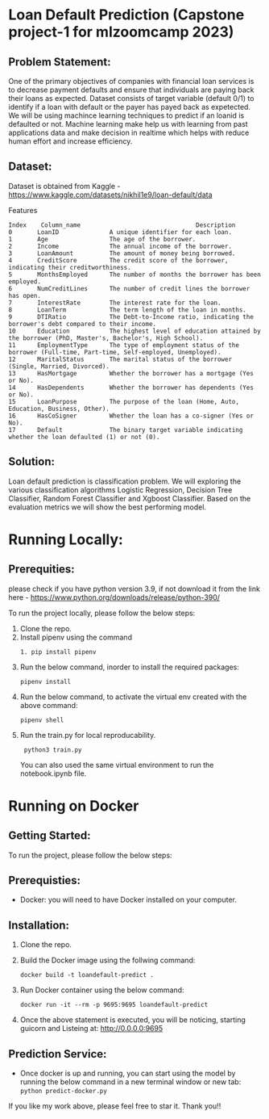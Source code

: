 # Loan Default Prediction (Capstone project-1 for mlzoomcamp 2023)

## Problem Statement:
One of the primary objectives of companies with financial loan services is to decrease payment defaults and ensure that individuals are paying back their loans as expected. 
Dataset consists of target variable (default 0/1) to identify if a loan with default or the payer has payed back as expetected. We will be using machince learning techniques to predict 
if an loanid is defaulted or not. Machine learning make help us with learning from past applications data and make decision in realtime which helps with reduce human effort and increase efficiency.

## Dataset:
Dataset is obtained from Kaggle - https://www.kaggle.com/datasets/nikhil1e9/loan-default/data

Features
```
Index    Column_name                                Description
0       LoanID              A unique identifier for each loan.
1       Age                 The age of the borrower.
2       Income              The annual income of the borrower.
3       LoanAmount          The amount of money being borrowed.
4       CreditScore         The credit score of the borrower, indicating their creditworthiness.
5       MonthsEmployed      The number of months the borrower has been employed.
6       NumCreditLines      The number of credit lines the borrower has open.
7       InterestRate        The interest rate for the loan.
8       LoanTerm            The term length of the loan in months.
9       DTIRatio            The Debt-to-Income ratio, indicating the borrower's debt compared to their income.
10      Education           The highest level of education attained by the borrower (PhD, Master's, Bachelor's, High School).
11      EmploymentType      The type of employment status of the borrower (Full-time, Part-time, Self-employed, Unemployed).
12      MaritalStatus       The marital status of the borrower (Single, Married, Divorced).
13      HasMortgage         Whether the borrower has a mortgage (Yes or No).
14      HasDependents       Whether the borrower has dependents (Yes or No).
15      LoanPurpose         The purpose of the loan (Home, Auto, Education, Business, Other).
16      HasCoSigner         Whether the loan has a co-signer (Yes or No).
17      Default             The binary target variable indicating whether the loan defaulted (1) or not (0).
```
## Solution:
Loan default prediction is classification problem. We will exploring the various classification algorithms Logistic Regression, Decision Tree Classifier, Random Forest Classifier and Xgboost Classifier. 
Based on the evaluation metrics we will show the best performing model. 

# Running Locally:

## Prerequities: 
please check if you have python version 3.9, if not download it from the link here - https://www.python.org/downloads/release/python-390/

To run the project locally, please follow the below steps:
1. Clone the repo.
2. Install pipenv using the command  
    ```
    1. pip install pipenv
    ```
3. Run the below command, inorder to install the required packages:
    ```
   pipenv install
    ```
4. Run the below command, to activate the virtual env created with the above command:
   ```
   pipenv shell
   ```
5. Run the train.py for local reproducability.
   ``` 
    python3 train.py
    ```
   You can also used the same virtual environment to run the notebook.ipynb file.

   
# Running on Docker 
## Getting Started:
To run the project, please follow the below steps:

## Prerequisties:
- Docker: you will need to have Docker installed on your computer. 

## Installation:
1. Clone the repo.

2. Build the Docker image using the follwing command:
    ```
    docker build -t loandefault-predict .
    ```
3. Run Docker container using the below command:
    ```
    docker run -it --rm -p 9695:9695 loandefault-predict
    ```
4. Once the above statement is executed, you will be noticing, 
   starting guicorn and Listeing at: http://0.0.0.0:9695


## Prediction Service:
-    Once docker is up and running, you can start using the model by running the below command in a new terminal window or new tab: 
    ```
    python predict-docker.py
    ```

If you like my work above, please feel free to star it. Thank you!!
